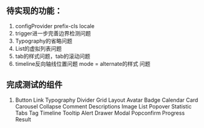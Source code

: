 ## 待实现的功能：
1. configProvider prefix-cls locale
2. trigger进一步完善边界检测问题
3. Typography的省略问题
4. List的虚拟列表问题
5. tab的样式问题，tab的滚动问题
6. timeline反向轴线位置问题  mode = alternate的样式 问题
## 完成测试的组件
1. Button Link Typography Divider Grid Layout Avatar Badge Calendar Card Carousel Collapse Comment Descriptions Image List  Popover Statistic Tabs Tag Timeline Tooltip Alert Drawer Modal Popconfirm Progress Result